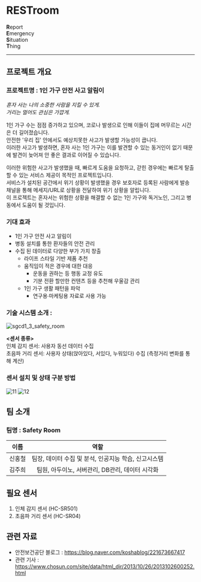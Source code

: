 # RESTroom
**R**eport  
**E**mergency  
**S**ituation  
**T**hing  

***

## 프로젝트 개요
### 프로젝트명 : 1인 가구 안전 사고 알림이
_혼자 사는 나의 소중한 사람을 지킬 수 있게._ <br>
_거리는 멀어도 관심은 가깝게._

1인 가구 수는 점점 증가하고 있으며, 코로나 발생으로 인해 이들이 집에 머무르는 시간은 더 길어졌습니다. <br>
안전한 '우리 집' 안에서도 예상치못한 사고가 발생할 가능성이 큽니다. <br>
이러한 사고가 발생하면, 혼자 사는 1인 가구는 이를 발견할 수 있는 동거인이 없기 때문에 발견이 늦어져 안 좋은 결과로 이어질 수 있습니다.

이러한 위험한 사고가 발생했을 때, 빠르게 도움을 요청하고, 갇힌 경우에는 빠르게 탈출할 수 있는 서비스 제공이 목적인 프로젝트입니다. <br>
서비스가 설치된 공간에서 위기 상황이 발생했을 경우 보호자로 등록된 사람에게 발송 채널을 통해 메세지/URL로 상황을 전달하여 위기 상황을 알립니다. <br>
이 프로젝트는 혼자서는 위험한 상황을 해결할 수 없는 1인 가구와 독거노인, 그리고 병동에서 도움이 될 것입니다.

### 기대 효과
* 1인 가구 안전 사고 알림이
* 병동 설치를 통한 환자들의 안전 관리
* 수집 된 데이터로 다양한 부가 가치 창출
	* 라이프 스타일 기반 제품 추천
	* 움직임이 적은 경우에 대한 대응
		* 운동을 권하는 등 행동 교정 유도
		* 기분 전환 할만한 컨텐츠 등을 추천해 우울감 관리
	* 1인 가구 생활 패턴을 파악
		* 연구용∙마케팅용 자료로 사용 가능

### 기술 시스템 소개 : 
![sgcd1_3_safety_room](https://user-images.githubusercontent.com/70886935/98820718-e06bd600-2471-11eb-9b05-f8986f955933.png)

**<센서 종류>**  
인체 감지 센서: 사용자 동선 데이터 수집 <br>
초음파 거리 센서: 사용자 상태(앉아있다, 서있다, 누워있다) 수집 (측정거리 변화를 통해 계산)  

### 센서 설치 및 상태 구분 방법
![11](https://user-images.githubusercontent.com/70886935/102450696-5f0ff080-407a-11eb-9054-4cec41e62b60.png)
![12](https://user-images.githubusercontent.com/70886935/102450739-75b64780-407a-11eb-92ff-152569ded7c8.png)
	
## 팀 소개
### 팀명 : Safety Room
| 이름 | 역할 |
|:----:| :----------------:|
| 신홍철 | 팀장, 데이터 수집 및 분석, 인공지능 학습, 신고시스템 |
| 김주희 | 팀원, 아두이노, 서버관리, DB관리, 데이터 시각화 |

## 필요 센서
1. 인체 감지 센서 (HC-SR501) 
2. 초음파 거리 센서 (HC-SR04)

## 관련 자료
* 안전보건공단 블로그 : https://blog.naver.com/koshablog/221673667417 
* 관련 기사 : https://www.chosun.com/site/data/html_dir/2013/10/26/2013102600252.html
